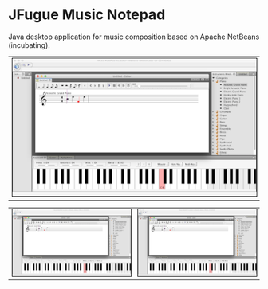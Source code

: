 # JFugue Music Notepad
Java desktop application for music composition based on Apache NetBeans (incubating).

<table><tr><td>
    <img style="border:1px solid black" src="/www/jmn.png" />
</td></tr></table>

<table>
  <tr>
      <td>
    <img style="border:1px solid black" src="/www/jmn.png" />
      </td>
      <td>
    <img style="border:1px solid black" src="/www/jmn.png" />
      </td>
    </tr>
</table>
